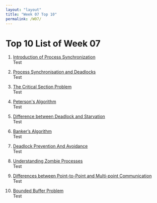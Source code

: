 ```yaml
---
layout: "layout"
title: "Week 07 Top 10"
permalink: /W07/
---
```


# Top 10 List of Week 07

1. [Introduction of Process Synchronization](https://www.geeksforgeeks.org/introduction-of-process-synchronization/)<br>
Test

2. [Process Synchronisation and Deadlocks](https://computing.dcu.ie/~humphrys/Notes/OS/synch.html)<br>
Test

3. [The Critical Section Problem](http://crystal.uta.edu/~ylei/cse6324/data/critical-section.pdf)<br>
Test

4. [Peterson's Algorithm](https://youtu.be/baFmmUZlOxM)<br>
Test

5. [Difference between Deadlock and Starvation](https://www.geeksforgeeks.org/difference-between-deadlock-and-starvation-in-os/)<br>
Test

6. [Banker’s Algorithm](https://www.geeksforgeeks.org/bankers-algorithm-in-operating-system-2/)<br>
Test

7. [Deadlock Prevention And Avoidance](https://www.geeksforgeeks.org/deadlock-prevention/)<br>
Test

8. [Understanding Zombie Processes](https://youtu.be/xJ8KenZw2ag)<br>
Test

9. [Differences between Point-to-Point and Multi-point Communication](https://www.geeksforgeeks.org/differences-between-point-to-point-and-multi-point-communication/)<br>
Test

10. [Bounded Buffer Problem](https://www.studytonight.com/operating-system/bounded-buffer)<br>
Test
